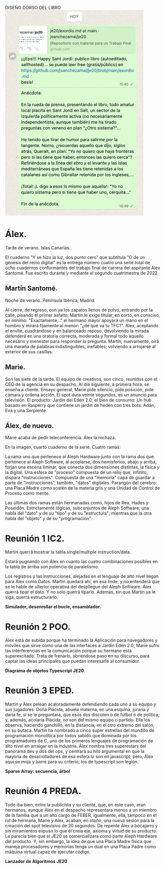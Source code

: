 
DISEÑO DORSO DEL LIBRO
![](BOOK_BACK.png)

# Álex.
Tarde de verano. Islas Canarias.

El cuaderno "Y se hizo la luz, dos punto cero" que subtitula "O de un génesis del reino digital" es la entrega número cuatro una serie total de ocho cuadernos conformantes del trabajo final de carrera del aspirante Álex Santomé. Fue escrito durante y mediante el segundo cuatrimestre de 2022.

## Martín Santomé.

Noche de verano. Península Ibérica, Madrid.

Al cierre, de regreso, con ya los zapatos llenos de polvo, entrando por la calle, pisando el primer asfalto, Martín le exige titular, en corto, en consciso, en mínimo: "Exactamente,.." el hermano mayor apoyará un mano en el hombro y mirará fijamente al menor: "¿de qué va tu TFC?". Álex, aceptando el envite, cuadrándose y en balanceado reposo, devolviendo la mirada defenderá en una oratoria correcta, moderada y formal todo aquello necesario y menester para responder la pregunta. Martín, nuevamente, oirá una maraña de palabras indistinguibles, inefables; volviendo a arrojarse al exterior de sus casillas.

## Marie.

Son las siete de la tarde. El equipo de creativos, son cinco, reunidos con el CEO de la agencia en su despacho. Al día siguiente, a primera hora, se enseña a cliente. Ensayo general, Marie pide silencio, pide posición, pide cámara y ordena acción. El spot dura veinte segundos, es un anuncio para televisión. El producto: Jardín del Edén 2.0; el bien de consumo: Un hub basado en Rasperry que contiene un jardín de hedén con tres bots: Adán, Eva y una Serpiente.

## Álex, de nuevo.

Marie acaba de pedir teleconferencia. Álex la rechaza.

En la imagen, cuarto cuaderno de la serie. Cuatro ramas:

La rama uno que pertenece al Aleph Hardware junto con la rama dos que pertenece al Aleph Software, al acoplarse, dos hemisferios, abajo y arriba, forjan una escena liminar, que conecta dos dimensiones distintas, la física y la digital. Una esfera de "proceso" compuesta de un reloj que, infinito, dispara "instrucciones". Compuesta de una "memoria" capa de guardar a parte de "instrucciones", también, "datos" digitales. Parangón del cerebro: una Placa Madre como sostén de la materia gris y una Unidad de Control de Proceso como mente.

Las últimas dos ramas están hermanadas como, hijos de Rea, Hades y Poseidón. Estrictamente lógicas, subconjuntos de Aleph Software, una habla del "dato" y de su "tipo" y de su "estructura"; mientras que la otra habla del "objeto" y de su "programación".


# Reunión 1 IC2.

Martin querrá mostrar la tabla single/multiple instruction/data.

Estará pugnando con Álex en cuanto las cuatro combinaciones posibles en la tabla de arriba son potencia de paralelismo.

Los registros y las instrucciones, alejadas en el lenguaje de alto nivel llegan para Álex como Datos. Martín quedará ahí, en esa linde, y no entenderá que se le hable de ulterior operativa del despliegue del Aleph Software. Álex querrá tipar el dato. Y no solo querrá tiparlo. Además, sin que Martín ya le siga, querrá estructurarlo.

**Simulador, desenrollar el bucle, ensamblador.**

# Reunión 2 POO.

Álex está de subida porque ha terminado la Aplicación para navegadores y móviles que sirve como una de las interfaces a Jardín Edén 2.0; Marie sufre las interferencias en la comunicación porque su hermano está superexcitado. Trata de frenarlo, abriéndose paso en su discurso, para captar las ideas principales que puedan interesarle al consumidor. 

**Diagrama de objetos Typescript JE20**.

# Reunión 3 EPED.

Martín y Alex pelean acaloradamente defendiendo cada uno a su equipo y sus jugadores. Doña Plácida, abuela materna, en una esquina, juraría y daría fe, si se le preguntara, que esos dos discuten o de fútbol o de política; y, además, acolaría Plácida, no son del mismo equipo o partido. Ella los observa, haciendo ganchillo, en la distancia, en el otro extremo del salón, en su butaca. Martín ha nombrado a cinco super estrellas del mundillo de programación monolítica por todos sabido que dominada por los programadores de C, uno de los primeros lenguajes de programación de alto nivel en arraigar en la industria. Álex nombra tres superestars del panorama dev y dos del ops, y centrará su hilo argumental en que la mayoría de desarrolladores de esa esfera lo son en javascript; pero, Álex aquí se moja y barre para su criterio, los de typescript son legión.

**Sparse Array: secuencia, árbol**

# Reunión 4 PREDA.

Todo iba bien, entre la publicista y su cliente, que, en este caso, eran hermanos, aunque Álex en el despacho representara menos a un miembro de la familia que a un alto cargo de FEBER, igualmente, ella, tampoco en el rol de hermana, Marie y Alex, acaban, en otoño, una nueva sesión para la creación del spot televisivo de 20 segundos. De repente Álex a bocajarro y sin miramientos expuso lo que él creía eje, axioma y virtud de su producto. Le parecía bien que el JE20 se comercializara como parte Aleph Hardware del producto. Y, sin embargo, la idea de que una Placa Madre física que maneja procesadores y memorias tenga un dual en una Placa Padre como máquina virtual capaz de ejecutar código. 

**Lanzador de Algoritmos JE20**
